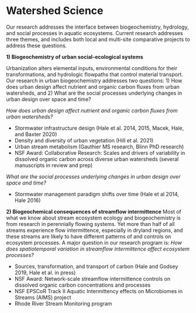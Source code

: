 # Watershed Science

Our research addresses the interface between biogeochemistry, hydrology, and social processes in aquatic ecosystems. Current research addresses three themes, and includes both local and multi-site comparative projects to address these questions.

**1) Biogeochemistry of urban social-ecological systems**

Urbanization alters elemental inputs, environmental conditions for their transformations, and hydrologic flowpaths that control material transport. Our research in urban biogeochemistry addresses two questions: 1) How does urban design affect nutrient and organic carbon fluxes from urban watersheds, and 2) What are the social processes underlying changes in urban design over space and time?

_How does urban design affect nutrient and organic carbon fluxes from urban watersheds?_

- Stormwater infrastructure design (Hale et al. 2014, 2015, Macek, Hale, and Baxter 2020)
- Density and diversity of urban vegetation (Hill et al. 2021)
- Urban stream metabolism (Gauthier MS research, Blinn PhD research)
- NSF Award: Collaborative Research: Scales and drivers of variability in dissolved organic carbon across diverse urban watersheds (several manuscripts in review and prep)

_What are the social processes underlying changes in urban design over space and time?_

- Stormwater management paradigm shifts over time (Hale et al 2014, Hale 2016)

**2) Biogeochemical consequences of streamflow intermittence**
Most of what we know about stream ecosystem ecology and biogeochemistry is from research in perennially flowing systems. Yet more than half of all streams experience flow intermittence, especially in dryland regions, and these streams are likely to have different patterns of and controls on ecosystem processes. A major question in our research program is: _How does spatiotemporal variation in streamflow intermittence affect ecosystem processes?_

- Sources, transformation, and transport of carbon (Hale and Godsey 2019, Hale et al. in press)
- NSF Award: Network-scale streamflow intermittence controls on dissolved organic carbon concentrations and processes
- NSF EPSCoR Track II Aquatic Intermittency effects on Microbiomes in Streams (AIMS) project
- Rhode River Stream Monitoring program
